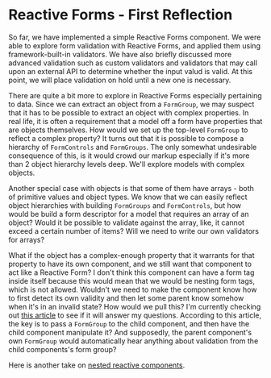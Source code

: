 # Reactive Forms - First Reflection

So far, we have implemented a simple Reactive Forms component. We were able to explore form validation with Reactive Forms, and applied them using framework-built-in 
validators. We have also briefly discussed more advanced validation such as custom validators and validators that may call upon an external API to determine 
whether the input valud is valid. At this point, we will place validation on hold until a new one is necessary.

There are quite a bit more to explore in Reactive Forms especially pertaining to data. Since we can extract an object from a `FormGroup`, we may suspect that it
has to be possible to extract an object with complex properties. In real life, it is often a requirement that a model off a form have properties that are objects
themselves. How would we set up the top-level `FormGroup` to reflect a complex property? It turns out that it is possible to compose a hierarchy of `FormControls`
and `FormGroups`. The only somewhat undesirable consequence of this, is it would crowd our markup especially if it's more than 2 object hierarchy levels deep.
We'll explore models with complex objects.

Another special case with objects is that some of them have arrays - both of primitive values and object types. We know that we can easily reflect object hierarchies
with building `FormGroups` and `FormControls`, but how would be build a form descriptor for a model that requires an array of an object? Would it be possible to
validate against the array, like, it cannot exceed a certain number of items? Will we need to write our own validators for arrays?

What if the object has a complex-enough property that it warrants for that property to have its own component, and we still want that component to act like a 
Reactive Form?  I don't think this component can have a form tag inside itself because this would mean that we would be nesting form tags, which is not allowed. 
Wouldn't we need to make the component know how to first detect its own validity and then let some parent know somehow when it's in an invalid state? How would we
pull this? I'm currently checking out [this article](https://itnext.io/partial-reactive-form-with-angular-components-443ca06d8419) to see if it will answer my
questions. According to this article, the key is to pass a `FormGroup` to the child component, and then have the child component manipulate it? And supposedly, 
the parent component's own `FormGroup` would automatically hear anything about validation from the child components's form group?

Here is another take on [nested reactive components](https://medium.com/spektrakel-blog/angular2-building-nested-reactive-forms-7978ecd145e4).
